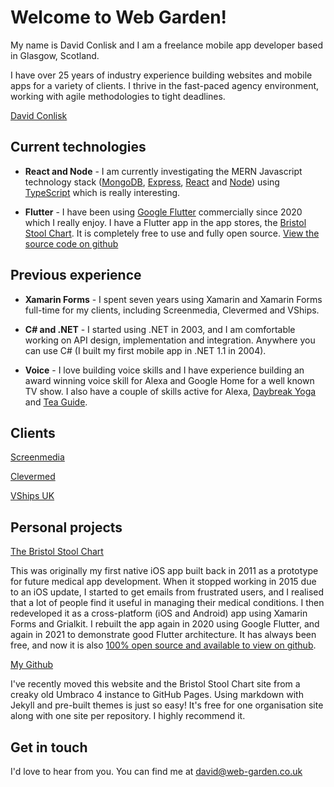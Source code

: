 # Welcome to Web Garden!

My name is David Conlisk and I am a freelance mobile app developer based in Glasgow, Scotland.

I have over 25 years of industry experience building websites and mobile apps for a variety of clients. I thrive in the fast-paced agency environment, working with agile methodologies to tight deadlines.

<script type="text/javascript" src="https://platform.linkedin.com/badges/js/profile.js" async defer></script>
<div class="LI-profile-badge"  data-version="v1" data-size="medium" data-locale="en_US" data-type="horizontal" data-theme="dark" data-vanity="davidconlisk"><a class="LI-simple-link" href='https://uk.linkedin.com/in/davidconlisk?trk=profile-badge'>David Conlisk</a></div>

## Current technologies

- **React and Node** - I am currently investigating the MERN Javascript technology stack (<a href="https://www.mongodb.com/home" target="_blank">MongoDB</a>, <a href="https://expressjs.com/" target="_blank">Express</a>, <a href="https://reactjs.org/" target="_blank">React</a> and <a href="https://nodejs.org/en/" target="_blank">Node</a>) using <a href="https://www.typescriptlang.org/" target="_blank">TypeScript</a> which is really interesting.

- **Flutter** - I have been using <a href="https://flutter.dev/" target="_blank">Google Flutter</a> commercially since 2020 which I really enjoy. I have a Flutter app in the app stores, the <a href="https://bristolstoolchart.net" target="_blank">Bristol Stool Chart</a>. It is completely free to use and fully open source. <a href="https://github.com/dconlisk/bristol-stool-chart-flutter-app" target="_blank">View the source code on github</a>

## Previous experience

- **Xamarin Forms** - I spent seven years using Xamarin and Xamarin Forms full-time for my clients, including Screenmedia, Clevermed and VShips.

- **C# and .NET** - I started using .NET in 2003, and I am comfortable working on API design, implementation and integration. Anywhere you can use C# (I built my first mobile app in .NET 1.1 in 2004).

- **Voice** - I love building voice skills and I have experience building an award winning voice skill for Alexa and Google Home for a well known TV show. I also have a couple of skills active for Alexa, <a href="https://www.amazon.co.uk/Web-Garden-Limited-Daybreak-Yoga/dp/B079542ZNV/ref=sr_1_1?dchild=1&keywords=web+garden+limited&qid=1593259714&s=digital-skills&sr=1-1" target="_blank">Daybreak Yoga</a> and <a href="https://www.amazon.co.uk/Web-Garden-Limited-Tea-Guide/dp/B076JGKSLJ/ref=sr_1_2?dchild=1&keywords=web+garden+limited&qid=1593259776&s=digital-skills&sr=1-2" target="_blank">Tea Guide</a>.

## Clients

<a href="https://www.screenmedia.co.uk/" target="_blank">Screenmedia</a>

<a href="https://www.clevermed.com/" target="_blank">Clevermed</a>

<a href="http://www.vcrew.com/offices/united-kingdom/" target="_blank">VShips UK</a>

## Personal projects

<a href="https://bristolstoolchart.net" target="_blank">The Bristol Stool Chart</a>

This was originally my first native iOS app built back in 2011 as a prototype for future medical app development. When it stopped working in 2015 due to an iOS update, I started to get emails from frustrated users, and I realised that a lot of people find it useful in managing their medical conditions. I then redeveloped it as a cross-platform (iOS and Android) app using Xamarin Forms and Grialkit. I rebuilt the app again in 2020 using Google Flutter, and again in 2021 to demonstrate good Flutter architecture. It has always been free, and now it is also <a href="https://github.com/dconlisk/bristol-stool-chart-flutter-app" target="_blank">100% open source and available to view on github</a>.

<a href="https://github.com/dconlisk" target="_blank">My Github</a>

I've recently moved this website and the Bristol Stool Chart site from a creaky old Umbraco 4 instance to GitHub Pages. Using markdown with Jekyll and pre-built themes is just so easy! It's free for one organisation site along with one site per repository. I highly recommend it.

## Get in touch

I'd love to hear from you. You can find me at [david@web-garden.co.uk](mailto:david@web-garden.co.uk)
